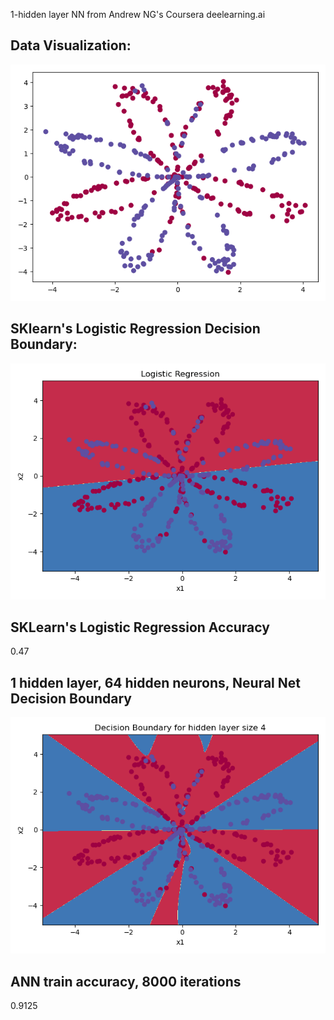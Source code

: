 1-hidden layer NN from Andrew NG's Coursera deelearning.ai 

## Data Visualization:  
![Learning Curve](plots/dataset_visual.png)  

## SKlearn's Logistic Regression Decision Boundary:  
![learning_rates](plots/sklearn_decision_bound.png)   

## SKLearn's Logistic Regression Accuracy
0.47

## 1 hidden layer, 64 hidden neurons, Neural Net Decision Boundary
![learning_rates](plots/ANN_decision_bound.png)

## ANN train accuracy, 8000 iterations
0.9125  

